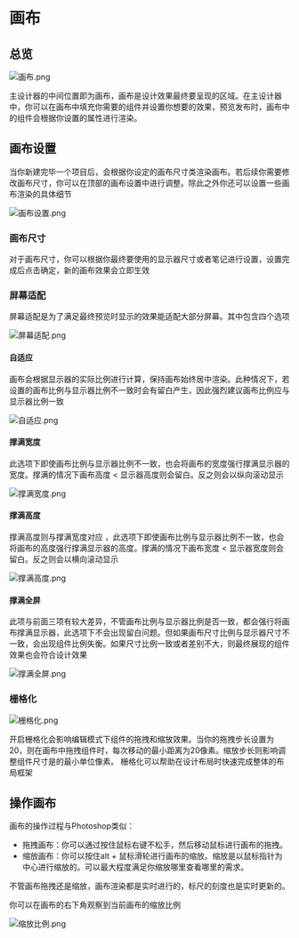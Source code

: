 # 画布

## 总览

![画布.png](画布.png)

主设计器的中间位置即为画布，画布是设计效果最终要呈现的区域。在主设计器中，你可以在画布中填充你需要的组件并设置你想要的效果，预览发布时，画布中的组件会根据你设置的属性进行渲染。

## 画布设置

当你新建完毕一个项目后，会根据你设定的画布尺寸类渲染画布。若后续你需要修改画布尺寸，你可以在顶部的画布设置中进行调整。除此之外你还可以设置一些画布渲染的具体细节

![画布设置.png](画布设置.png)

### 画布尺寸

对于画布尺寸，你可以根据你最终要使用的显示器尺寸或者笔记进行设置，设置完成后点击确定，新的画布效果会立即生效

### 屏幕适配

屏幕适配是为了满足最终预览时显示的效果能适配大部分屏幕。其中包含四个选项

![屏幕适配.png](屏幕适配.png)

#### 自适应

画布会根据显示器的实际比例进行计算，保持画布始终居中渲染。此种情况下，若设置的画布比例与显示器比例不一致时会有留白产生，因此强烈建议画布比例应与显示器比例一致

![自适应.png](自适应.png)

#### 撑满宽度

此选项下即使画布比例与显示器比例不一致，也会将画布的宽度强行撑满显示器的宽度。撑满的情况下画布高度 < 显示器高度则会留白。反之则会以纵向滚动显示

![撑满宽度.png](撑满宽度.png)

#### 撑满高度

撑满高度则与撑满宽度对应
，此选项下即使画布比例与显示器比例不一致，也会将画布的高度强行撑满显示器的高度。撑满的情况下画布宽度 <
显示器宽度则会留白。反之则会以横向滚动显示

![撑满高度.png](撑满高度.png)

#### 撑满全屏

此项与前面三项有较大差异，不管画布比例与显示器比例是否一致，都会强行将画布撑满显示器，此选项下不会出现留白问题。但如果画布尺寸比例与显示器尺寸不一致，会出现组件比例失衡。如果尺寸比例一致或者差别不大，则最终展现的组件效果也会符合设计效果

![撑满全屏.png](撑满全屏.png)

### 栅格化

![栅格化.png](栅格化.png)

开启栅格化会影响编辑模式下组件的拖拽和缩放效果。当你的拖拽步长设置为20，则在画布中拖拽组件时，每次移动的最小距离为20像素。缩放步长则影响调整组件尺寸是的最小单位像素。
栅格化可以帮助在设计布局时快速完成整体的布局框架

## 操作画布

画布的操作过程与Photoshop类似：

- 拖拽画布：你可以通过按住鼠标右键不松手，然后移动鼠标进行画布的拖拽。
- 缩放画布：你可以按住alt + 鼠标滑轮进行画布的缩放。缩放是以鼠标指针为中心进行缩放的。可以最大程度满足你缩放哪里查看哪里的需求。

不管画布拖拽还是缩放，画布渲染都是实时进行的，标尺的刻度也是实时更新的。

你可以在画布的右下角观察到当前画布的缩放比例

![缩放比例.png](缩放比例.png)




